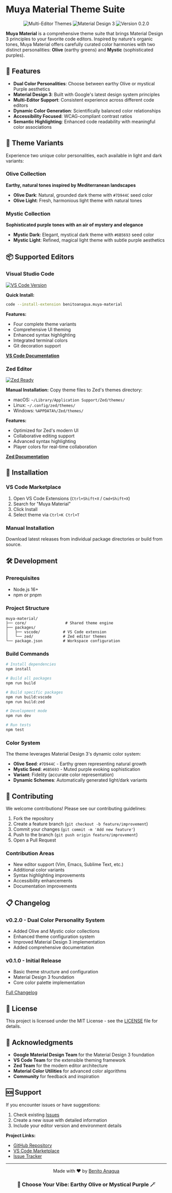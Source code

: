 # Muya Material Theme Suite

<p align="center">
  <img src="https://img.shields.io/badge/Multi%20Editor-Themes-FF6D00?style=for-the-badge" alt="Multi-Editor Themes">
  <img src="https://img.shields.io/badge/Material%20Design-3-757575?style=for-the-badge&logo=material-design" alt="Material Design 3">
  <img src="https://img.shields.io/badge/Version-0.2.0-FF6D00?style=for-the-badge" alt="Version 0.2.0">
</p>

**Muya Material** is a comprehensive theme suite that brings Material Design 3 principles to your favorite code editors. Inspired by nature's organic tones, Muya Material offers carefully curated color harmonies with two distinct personalities: **Olive** (earthy greens) and **Mystic** (sophisticated purples).

## 🌟 Features

- **Dual Color Personalities**: Choose between earthy Olive or mystical Purple aesthetics
- **Material Design 3**: Built with Google's latest design system principles
- **Multi-Editor Support**: Consistent experience across different code editors
- **Dynamic Color Generation**: Scientifically balanced color relationships
- **Accessibility Focused**: WCAG-compliant contrast ratios
- **Semantic Highlighting**: Enhanced code readability with meaningful color associations

## 🎨 Theme Variants

Experience two unique color personalities, each available in light and dark variants:

### Olive Collection

**Earthy, natural tones inspired by Mediterranean landscapes**

- **Olive Dark**: Natural, grounded dark theme with `#7D944C` seed color
- **Olive Light**: Fresh, harmonious light theme with natural tones

### Mystic Collection

**Sophisticated purple tones with an air of mystery and elegance**

- **Mystic Dark**: Elegant, mystical dark theme with `#6B5693` seed color
- **Mystic Light**: Refined, magical light theme with subtle purple aesthetics

## 📦 Supported Editors

### Visual Studio Code

[![VS Code Version](https://img.shields.io/visual-studio-marketplace/v/benitoanagua.muya-material?style=flat-square)](https://marketplace.visualstudio.com/items?itemName=benitoanagua.muya-material)

**Quick Install:**

```bash
code --install-extension benitoanagua.muya-material
```

**Features:**

- Four complete theme variants
- Comprehensive UI theming
- Enhanced syntax highlighting
- Integrated terminal colors
- Git decoration support

**[VS Code Documentation](./packages/vscode/README.md)**

### Zed Editor

[![Zed Ready](https://img.shields.io/badge/Zed-Themes-000000?style=flat-square)](https://zed.dev)

**Manual Installation:**
Copy theme files to Zed's themes directory:

- macOS: `~/Library/Application Support/Zed/themes/`
- Linux: `~/.config/zed/themes/`
- Windows: `%APPDATA%/Zed/themes/`

**Features:**

- Optimized for Zed's modern UI
- Collaborative editing support
- Advanced syntax highlighting
- Player colors for real-time collaboration

**[Zed Documentation](./packages/zed/README.md)**

## 🚀 Installation

### VS Code Marketplace

1. Open VS Code Extensions (`Ctrl+Shift+X` / `Cmd+Shift+X`)
2. Search for "Muya Material"
3. Click Install
4. Select theme via `Ctrl+K Ctrl+T`

### Manual Installation

Download latest releases from individual package directories or build from source.

## 🛠 Development

### Prerequisites

- Node.js 16+
- npm or pnpm

### Project Structure

```
muya-material/
├── core/                 # Shared theme engine
├── packages/
│   ├── vscode/          # VS Code extension
│   └── zed/             # Zed editor themes
└── package.json         # Workspace configuration
```

### Build Commands

```bash
# Install dependencies
npm install

# Build all packages
npm run build

# Build specific packages
npm run build:vscode
npm run build:zed

# Development mode
npm run dev

# Run tests
npm test
```

### Color System

The theme leverages Material Design 3's dynamic color system:

- **Olive Seed**: `#7D944C` - Earthy green representing natural growth
- **Mystic Seed**: `#6B5693` - Muted purple evoking sophistication
- **Variant**: Fidelity (accurate color representation)
- **Dynamic Schemes**: Automatically generated light/dark variants

## 🤝 Contributing

We welcome contributions! Please see our contributing guidelines:

1. Fork the repository
2. Create a feature branch (`git checkout -b feature/improvement`)
3. Commit your changes (`git commit -m 'Add new feature'`)
4. Push to the branch (`git push origin feature/improvement`)
5. Open a Pull Request

### Contribution Areas

- New editor support (Vim, Emacs, Sublime Text, etc.)
- Additional color variants
- Syntax highlighting improvements
- Accessibility enhancements
- Documentation improvements

## 📋 Changelog

### v0.2.0 - Dual Color Personality System

- Added Olive and Mystic color collections
- Enhanced theme configuration system
- Improved Material Design 3 implementation
- Added comprehensive documentation

### v0.1.0 - Initial Release

- Basic theme structure and configuration
- Material Design 3 foundation
- Core color palette implementation

[Full Changelog](./packages/vscode/CHANGELOG.md)

## 📄 License

This project is licensed under the MIT License - see the [LICENSE](./packages/vscode/LICENSE) file for details.

## 🙏 Acknowledgments

- **Google Material Design Team** for the Material Design 3 foundation
- **VS Code Team** for the extensible theming framework
- **Zed Team** for the modern editor architecture
- **Material Color Utilities** for advanced color algorithms
- **Community** for feedback and inspiration

## 🆘 Support

If you encounter issues or have suggestions:

1. Check existing [Issues](https://github.com/benitoanagua/MuyaMaterial/issues)
2. Create a new issue with detailed information
3. Include your editor version and environment details

**Project Links:**

- [GitHub Repository](https://github.com/benitoanagua/MuyaMaterial)
- [VS Code Marketplace](https://marketplace.visualstudio.com/items?itemName=benitoanagua.muya-material)
- [Issue Tracker](https://github.com/benitoanagua/MuyaMaterial/issues)

---

<p align="center">
Made with ❤️ by <a href="https://github.com/benitoanagua">Benito Anagua</a>
</p>

<div align="center">

### 🌿 Choose Your Vibe: Earthy Olive or Mystical Purple 🪄

</div>
